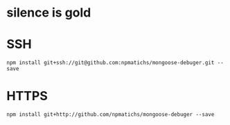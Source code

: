 # silence is gold

# SSH
```
npm install git+ssh://git@github.com:npmatichs/mongoose-debuger.git --save
```

# HTTPS

```
npm install git+http://github.com/npmatichs/mongoose-debuger --save
```
